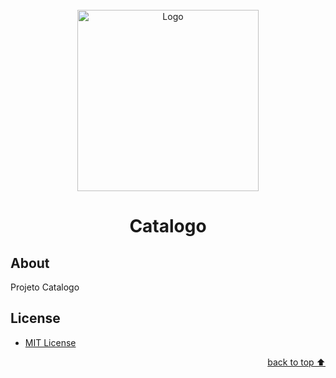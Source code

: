 <!-- Intro-->

<!--
* Catalogo
-->

<br>


<!-- Logo Section  --><!-- Required -->

<!--
* Insert an image URL in the <img> "src" attribute bellow. (line )
* 
* Insert your github profile URL in the <a> "href" attribute bellow (line )
-->


<div align="center">
    <a href="https://github.com/YousefIbrahimismail" target="_blank">
        <img src="https://redeinnov.pt/wp-content/uploads/2016/10/logo.png" 
        alt="Logo" width="290" height="290">
    </a>
</div>


<!-- Project title 
* use a dynamic typing-SvG here https://readme-typing-svg.demolab.com/demo/
*
*  Instead you can type your project name after a # header
-->

<div align="center">
<h1>Catalogo</h1>
</div>


## About<!-- Required -->
<!-- 
* information about the project 
* 
* keep it short and sweet
-->


Projeto Catalogo


## License<!-- Optional -->
<!-- 
* Here you can add project license for copyrights and distribution 
* 
* check this website for an easy reference https://choosealicense.com/)
-->

- [MIT License](./LICENSE.txt)


<!-- - Use this html element to create a back to top button. -->
<p align="right"><a href="#how-to-use-this-project">back to top ⬆️</a></p>
